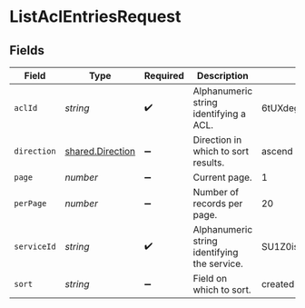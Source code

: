 # ListAclEntriesRequest


## Fields

| Field                                                | Type                                                 | Required                                             | Description                                          | Example                                              |
| ---------------------------------------------------- | ---------------------------------------------------- | ---------------------------------------------------- | ---------------------------------------------------- | ---------------------------------------------------- |
| `aclId`                                              | *string*                                             | :heavy_check_mark:                                   | Alphanumeric string identifying a ACL.               | 6tUXdegLTf5BCig0zGFrU3                               |
| `direction`                                          | [shared.Direction](../../models/shared/direction.md) | :heavy_minus_sign:                                   | Direction in which to sort results.                  | ascend                                               |
| `page`                                               | *number*                                             | :heavy_minus_sign:                                   | Current page.                                        | 1                                                    |
| `perPage`                                            | *number*                                             | :heavy_minus_sign:                                   | Number of records per page.                          | 20                                                   |
| `serviceId`                                          | *string*                                             | :heavy_check_mark:                                   | Alphanumeric string identifying the service.         | SU1Z0isxPaozGVKXdv0eY                                |
| `sort`                                               | *string*                                             | :heavy_minus_sign:                                   | Field on which to sort.                              | created                                              |